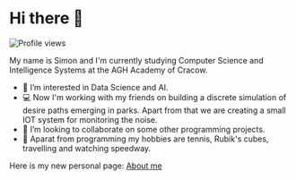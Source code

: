 # Hi there 👋

![Profile views](https://komarev.com/ghpvc/?username=sggorski&color=blue)

My name is Simon and I'm currently studying Computer Science and Intelligence Systems at the AGH Academy of Cracow.

- 🔭 I’m interested in Data Science and AI.
- 💻 Now I'm working with my friends on building a discrete simulation of desire paths emerging in parks. Apart from that we are creating a small IOT system for monitoring the noise. 
- 👯 I’m looking to collaborate on some other programming projects.
- 🎸 Aparat from programming my hobbies are tennis, Rubik's cubes, travelling and watching speedway.
  
Here is my new personal page: [About me](https://sggorski.github.io/my-website/)
